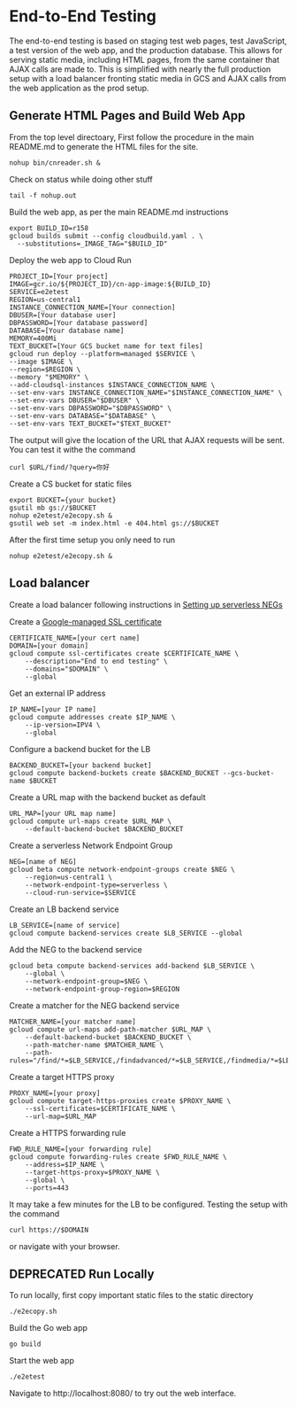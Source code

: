 # End-to-End Testing

The end-to-end testing is based on staging test web pages, test
JavaScript, a test version of the web app, and the production database. 
This allows for serving static media, including HTML pages, from the same
container that AJAX calls are made to. This is simplified with nearly the full
production setup with a load balancer fronting static media in GCS and
AJAX calls from the web application as the prod setup.

## Generate HTML Pages and Build Web App

From the top level directoary, First follow the procedure in the main README.md
to generate the HTML files for the site.

```shell
nohup bin/cnreader.sh &
```

Check on status while doing other stuff

```shell
tail -f nohup.out
```

Build the web app, as per the main README.md instructions

```shell
export BUILD_ID=r158
gcloud builds submit --config cloudbuild.yaml . \
  --substitutions=_IMAGE_TAG="$BUILD_ID"
```

Deploy the web app to Cloud Run

```shell
PROJECT_ID=[Your project]
IMAGE=gcr.io/${PROJECT_ID}/cn-app-image:${BUILD_ID}
SERVICE=e2etest
REGION=us-central1
INSTANCE_CONNECTION_NAME=[Your connection]
DBUSER=[Your database user]
DBPASSWORD=[Your database password]
DATABASE=[Your database name]
MEMORY=400Mi
TEXT_BUCKET=[Your GCS bucket name for text files]
gcloud run deploy --platform=managed $SERVICE \
--image $IMAGE \
--region=$REGION \
--memory "$MEMORY" \
--add-cloudsql-instances $INSTANCE_CONNECTION_NAME \
--set-env-vars INSTANCE_CONNECTION_NAME="$INSTANCE_CONNECTION_NAME" \
--set-env-vars DBUSER="$DBUSER" \
--set-env-vars DBPASSWORD="$DBPASSWORD" \
--set-env-vars DATABASE="$DATABASE" \
--set-env-vars TEXT_BUCKET="$TEXT_BUCKET"
```

The output will give the location of the URL that AJAX requests will be sent.
You can test it withe the command

```shell
curl $URL/find/?query=你好
```

Create a CS bucket for static files

```
export BUCKET={your bucket}
gsutil mb gs://$BUCKET
nohup e2etest/e2ecopy.sh &
gsutil web set -m index.html -e 404.html gs://$BUCKET
```

After the first time setup you only need to run 

```shell
nohup e2etest/e2ecopy.sh &
```

## Load balancer

Create a load balancer following instructions in 
[Setting up serverless NEGs](https://cloud.google.com/load-balancing/docs/negs/setting-up-serverless-negs)

Create a 
[Google-managed SSL certificate](https://cloud.google.com/load-balancing/docs/ssl-certificates/google-managed-certs)

```shell
CERTIFICATE_NAME=[your cert name]
DOMAIN=[your domain]
gcloud compute ssl-certificates create $CERTIFICATE_NAME \
    --description="End to end testing" \
    --domains="$DOMAIN" \
    --global
```

Get an external IP address

```shell
IP_NAME=[your IP name]
gcloud compute addresses create $IP_NAME \
    --ip-version=IPV4 \
    --global
```

Configure a backend bucket for the LB

```shell
BACKEND_BUCKET=[your backend bucket]
gcloud compute backend-buckets create $BACKEND_BUCKET --gcs-bucket-name $BUCKET
```

Create a URL map with the backend bucket as default

```shell
URL_MAP=[your URL map name]
gcloud compute url-maps create $URL_MAP \
    --default-backend-bucket $BACKEND_BUCKET
```

Create a serverless Network Endpoint Group

```shell
NEG=[name of NEG]
gcloud beta compute network-endpoint-groups create $NEG \
    --region=us-central1 \
    --network-endpoint-type=serverless \
    --cloud-run-service=$SERVICE
```

Create an LB backend service

```shell
LB_SERVICE=[name of service]
gcloud compute backend-services create $LB_SERVICE --global
```

Add the NEG to the backend service

```shell
gcloud beta compute backend-services add-backend $LB_SERVICE \
    --global \
    --network-endpoint-group=$NEG \
    --network-endpoint-group-region=$REGION
```

Create a matcher for the NEG backend service
```shell
MATCHER_NAME=[your matcher name]
gcloud compute url-maps add-path-matcher $URL_MAP \
    --default-backend-bucket $BACKEND_BUCKET \
    --path-matcher-name $MATCHER_NAME \
    --path-rules="/find/*=$LB_SERVICE,/findadvanced/*=$LB_SERVICE,/findmedia/*=$LB_SERVICE,/findsubstring,/findtm=$LB_SERVICE,/findtm=$LB_SERVICE"
```

Create a target HTTPS proxy

```shell
PROXY_NAME=[your proxy]
gcloud compute target-https-proxies create $PROXY_NAME \
    --ssl-certificates=$CERTIFICATE_NAME \
    --url-map=$URL_MAP
```

Create a HTTPS forwarding rule

```shell
FWD_RULE_NAME=[your forwarding rule]
gcloud compute forwarding-rules create $FWD_RULE_NAME \
    --address=$IP_NAME \
    --target-https-proxy=$PROXY_NAME \
    --global \
    --ports=443
```

It may take a few minutes for the LB to be configured. Testing the setup with
the command

```shell
curl https://$DOMAIN
```

or navigate with your browser.

## DEPRECATED Run Locally

To run locally, first copy important static files to the static directory

```shell
./e2ecopy.sh
```

Build the Go web app

```shell
go build
```

Start the web app

```shell
./e2etest
```

Navigate to http://localhost:8080/ to try out the web interface.

